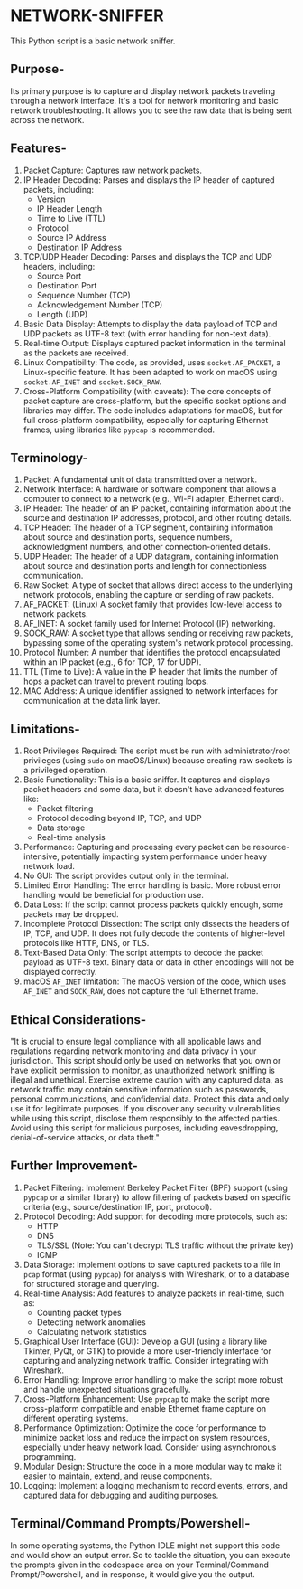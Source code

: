 # NETWORK-SNIFFER
This Python script is a basic network sniffer.
## Purpose-
Its primary purpose is to capture and display network packets traveling through a network interface. It's a tool for network monitoring and basic network troubleshooting.  It allows you to see the raw data that is being sent across the network.

## Features-
1. Packet Capture: Captures raw network packets.
2. IP Header Decoding: Parses and displays the IP header of captured packets, including:
    * Version
    * IP Header Length
    * Time to Live (TTL)
    * Protocol
    * Source IP Address
    * Destination IP Address
3. TCP/UDP Header Decoding: Parses and displays the TCP and UDP headers, including:
    * Source Port
    * Destination Port
    * Sequence Number (TCP)
    * Acknowledgement Number (TCP)
    * Length (UDP)
4. Basic Data Display: Attempts to display the data payload of TCP and UDP packets as UTF-8 text (with error handling for non-text data).
5. Real-time Output: Displays captured packet information in the terminal as the packets are received.
6. Linux Compatibility: The code, as provided, uses `socket.AF_PACKET`, a Linux-specific feature. It has been adapted to work on macOS using `socket.AF_INET` and `socket.SOCK_RAW`.
7. Cross-Platform Compatibility (with caveats): The core concepts of packet capture are cross-platform, but the specific socket options and libraries may differ.  The code includes adaptations for macOS, but for full cross-platform compatibility, especially for capturing Ethernet frames, using libraries like `pypcap` is recommended.

## Terminology-
1. Packet: A fundamental unit of data transmitted over a network.
2. Network Interface: A hardware or software component that allows a computer to connect to a network (e.g., Wi-Fi adapter, Ethernet card).
3. IP Header: The header of an IP packet, containing information about the source and destination IP addresses, protocol, and other routing details.
4. TCP Header: The header of a TCP segment, containing information about source and destination ports, sequence numbers, acknowledgment numbers, and other connection-oriented details.
5. UDP Header: The header of a UDP datagram, containing information about source and destination ports and length for connectionless communication.
6. Raw Socket: A type of socket that allows direct access to the underlying network protocols, enabling the capture or sending of raw packets.
7. AF_PACKET: (Linux) A socket family that provides low-level access to network packets.
8. AF_INET: A socket family used for Internet Protocol (IP) networking.
9. SOCK_RAW: A socket type that allows sending or receiving raw packets, bypassing some of the operating system's network protocol processing.
10. Protocol Number: A number that identifies the protocol encapsulated within an IP packet (e.g., 6 for TCP, 17 for UDP).
11. TTL (Time to Live): A value in the IP header that limits the number of hops a packet can travel to prevent routing loops.
12. MAC Address: A unique identifier assigned to network interfaces for communication at the data link layer.

## Limitations-
1. Root Privileges Required: The script must be run with administrator/root privileges (using `sudo` on macOS/Linux) because creating raw sockets is a privileged operation.
2. Basic Functionality: This is a basic sniffer. It captures and displays packet headers and some data, but it doesn't have advanced features like:
    * Packet filtering
    * Protocol decoding beyond IP, TCP, and UDP
    * Data storage
    * Real-time analysis
3. Performance: Capturing and processing every packet can be resource-intensive, potentially impacting system performance under heavy network load.
4. No GUI: The script provides output only in the terminal.
5. Limited Error Handling: The error handling is basic.  More robust error handling would be beneficial for production use.
6. Data Loss: If the script cannot process packets quickly enough, some packets may be dropped.
7. Incomplete Protocol Dissection: The script only dissects the headers of IP, TCP, and UDP. It does not fully decode the contents of higher-level protocols like HTTP, DNS, or TLS.
8. Text-Based Data Only: The script attempts to decode the packet payload as UTF-8 text.  Binary data or data in other encodings will not be displayed correctly.
9. macOS `AF_INET` limitation: The macOS version of the code, which uses `AF_INET` and `SOCK_RAW`, does not capture the full Ethernet frame.

## Ethical Considerations-
"It is crucial to ensure legal compliance with all applicable laws and regulations regarding network monitoring and data privacy in your jurisdiction.  This script should only be used on networks that you own or have explicit permission to monitor, as unauthorized network sniffing is illegal and unethical.  Exercise extreme caution with any captured data, as network traffic may contain sensitive information such as passwords, personal communications, and confidential data.  Protect this data and only use it for legitimate purposes.  If you discover any security vulnerabilities while using this script, disclose them responsibly to the affected parties.  Avoid using this script for malicious purposes, including eavesdropping, denial-of-service attacks, or data theft."

## Further Improvement-
1. Packet Filtering: Implement Berkeley Packet Filter (BPF) support (using `pypcap` or a similar library) to allow filtering of packets based on specific criteria (e.g., source/destination IP, port, protocol).
2. Protocol Decoding: Add support for decoding more protocols, such as:
    * HTTP
    * DNS
    * TLS/SSL (Note: You can't decrypt TLS traffic without the private key)
    * ICMP
3. Data Storage: Implement options to save captured packets to a file in `pcap` format (using `pypcap`) for analysis with Wireshark, or to a database for structured storage and querying.
4. Real-time Analysis: Add features to analyze packets in real-time, such as:
    * Counting packet types
    * Detecting network anomalies
    * Calculating network statistics
5. Graphical User Interface (GUI): Develop a GUI (using a library like Tkinter, PyQt, or GTK) to provide a more user-friendly interface for capturing and analyzing network traffic.  Consider integrating with Wireshark.
6. Error Handling: Improve error handling to make the script more robust and handle unexpected situations gracefully.
7. Cross-Platform Enhancement: Use `pypcap` to make the script more cross-platform compatible and enable Ethernet frame capture on different operating systems.
8. Performance Optimization: Optimize the code for performance to minimize packet loss and reduce the impact on system resources, especially under heavy network load.  Consider using asynchronous programming.
9. Modular Design: Structure the code in a more modular way to make it easier to maintain, extend, and reuse components.
10. Logging: Implement a logging mechanism to record events, errors, and captured data for debugging and auditing purposes.

## Terminal/Command Prompts/Powershell-
In some operating systems, the Python IDLE might not support this code and would show an output error. So to tackle the situation, you can execute the prompts given in the codespace area on your Terminal/Command Prompt/Powershell, and in response, it would give you the output.
